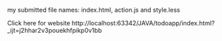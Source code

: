 my submitted file names: index.html, action.js and style.less


Click here for website
http://localhost:63342/JAVA/todoapp/index.html?_ijt=j2hhar2v3pouekhfpikp0v1bb


